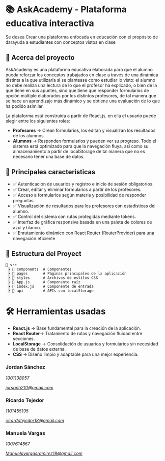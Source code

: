 # 📚 AskAcademy - Plataforma educativa interactiva
Se desea Crear una plataforma enfocada en educación con el propósito de darayuda a estudiantes con conceptos vistos en clase

## 🚀 Acerca del proyecto
AskAcademy es una plataforma educativa elaborada para que el alumno pueda reforzar los conceptos trabajados en clase a través de una dinámica distinta a la que utilizaría si se plantease como estudiar lo visto: el alumno no debe realiza una lectura de lo que el profesor ha explicado, o bien de la que tiene en sus apuntes, sino que tiene que responder formularios de opción múltiple elaborados por los distintos profesores, de tal manera que se hace un aprendizaje más dinámico y se obtiene una evaluación de lo que ha podido asimilar.

La plataforma está construida a partir de React.js, en ella el usuario puede elegir entre los siguientes roles:
- **Profesores** → Crean formularios, los editan y visualizan los resultados de los alumnos.
- **Alumnos** → Responden formularios y pueden ver su progreso.
Todo el sistema está optimizado para que la navegación fluya, así como su almacenamiento a partir de localStorage de tal manera que no es necesario tener una base de datos.

## 🎯 Principales características
- ✅ Autenticación de usuarios y registro e inicio de sesión obligatorios.
- ✅ Crear, editar y eliminar formularios a partir de los profesores.
- ✅ Acceso a formularios según materia y posibilidad de responder preguntas.
- ✅ Visualización de resultados para los profesores con estadísticas del alumno.
- ✅ Control del sistema con rutas protegidas mediante tokens.
- ✅ Interfaz de gráfica responsiva basada en una paleta de colores de azul y blanco.
- ✅ Enrutamiento dinámico con React Router (RouterProvider) para una navegación eficiente

## 📂 Estructura del Proyect
```
📂 src  
 ┣ 📂 components  # Componentes 
 ┣ 📂 pages       # Páginas principales de la aplicación  
 ┣ 📂 styles      # Archivos de estilos CSS  
 ┣ 📜 App.js      # Componente raíz  
 ┣ 📜 index.js    # Componente de entrada  
 ┣ 📂 api         # APIs con localStorage
```

# 🛠️ Herramientas usadas
- **React.js** → Base fundamental para la creación de la aplicación.
- **React Router**→ Tratamiento de rutas y navegación fluidad entre secciones.
- **LocalStorage** → Consolidación de usuarios y formularios sin necesidad de base de datos externa.
- **CSS** → Diseño limpio  y adaptable para una mejor experiencia.

### **Jordan Sánchez**
*1001138057*

*jorsanh210@gmail.com*
### **Ricardo Tejedor**
*1101455195*

*ricardotejedor18@gmail.com*
### **Manuela Vargas**
*1007614867*

*Manuelavargasramirez18@gmail.com*

<!-- ### **Julián Yepes** -->
